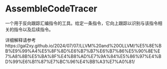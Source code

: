 # AssembleCodeTracer
一个用于反向跟踪汇编指令的工具。给定一条指令，它向上跟踪以识别与该指令相关的指令以及后续指令。

详细解​​释请参考https://gal2xy.github.io/2024/07/07/LLVM%20and%20OLLVM/%E5%8E%BB%E9%99%A4%E5%8F%8D%E6%B7%B7%E6%B7%86%E5%90%8E%E7%A8%8B%E5%BA%8F%E4%B8%AD%E7%9A%84%E5%86%97%E4%BD%99%E6%B1%87%E7%BC%96%E4%BB%A3%E7%A0%81/

